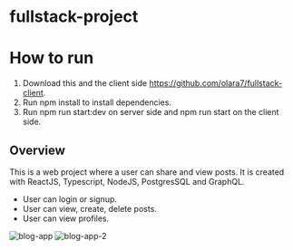 # fullstack-project

# How to run
1. Download this and the client side https://github.com/olara7/fullstack-client.
2. Run npm install to install dependencies.
3. Run npm run start:dev on server side and npm run start on the client side.

## Overview
This is a web project where a user can share and view posts. It is created with ReactJS, Typescript, NodeJS, PostgresSQL and GraphQL.
- User can login or signup.
- User can view, create, delete posts.
- User can view profiles.

![blog-app](https://user-images.githubusercontent.com/54912970/162601376-fa95cd2b-f5eb-4117-9dc2-b6bb31698bcc.png)
![blog-app-2](https://user-images.githubusercontent.com/54912970/162601441-3da34026-6244-4e51-a751-982a531fcc2b.PNG)


